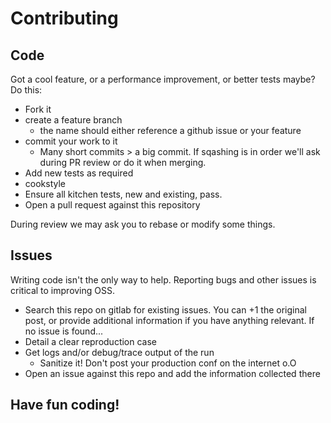 # Contributing

## Code

Got a cool feature, or a performance improvement, or better tests maybe? Do this:

- Fork it
- create a feature branch
  - the name should either reference a github issue or your feature
- commit your work to it
  - Many short commits > a big commit. If sqashing is in order we'll ask during PR review or do it when merging.
- Add new tests as required
- cookstyle
- Ensure all kitchen tests, new and existing, pass.
- Open a pull request against this repository

During review we may ask you to rebase or modify some things.

## Issues

Writing code isn't the only way to help. Reporting bugs and other issues is critical to improving OSS.

- Search this repo on gitlab for existing issues. You can +1 the original post, or provide additional information if you have anything relevant. If no issue is found...
- Detail a clear reproduction case
- Get logs and/or debug/trace output of the run
  - Sanitize it! Don't post your production conf on the internet o.O
- Open an issue against this repo and add the information collected there

## Have fun coding!
